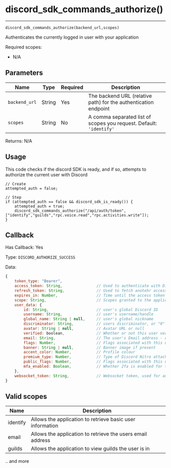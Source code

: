 # discord_sdk_commands_authorize()
---
`discord_sdk_commands_authorize(backend_url,scopes)`

Authenticates the currently logged in user with your application

Required scopes: 
- N/A

## Parameters

| Name | Type | Required | Description |
| - | - | - | - |
| `backend_url` | String | Yes | The backend URL (relative path) for the authentication endpoint |
| `scopes` | String | No | A comma separated list of scopes you request. Default: `'identify'` |

Returns: N/A

## Usage
This code checks if the discord SDK is ready, and if so, attempts to authorize the current user with Discord
```gml
// Create
attempted_auth = false;

// Step
if (attempted_auth == false && discord_sdk_is_ready()) {
    attempted_auth = true;
    discord_sdk_commands_authorize("/api/auth/token",["identify","guilds","rpc.voice.read","rpc.activities.write"]);
}
```

## Callback

Has Callback: Yes

Type: `DISCORD_AUTHORIZE_SUCCESS`

Data:

```js
{
    token_type: "Bearer",
    access_token: String,               // Used to authenticate with Discords API's
    refresh_token: String,              // Used to fetch anotehr access token
    expires_in: Number,                 // Time until the access token expires in seconds
    scope: String,                      // Scopes granted to the application
    user_data: {
        id: String,                     // user's global Discord ID
        username: String,               // user's username/handle
        global_name: String | null,     // user's global nickname
        discriminator: String,          // users discriminator, or "0" if they don't have one
        avatar: String | null,          // Avatar URL or null
        verified: boolean,              // Whether or not this user verified their email address
        email: String,                  // The user's Email address - only present if you pass in the `email` scope
        flags: Number,                  // Flags associated with this users account
        banner: String | null,          // Banner image if present
        accent_color: Number,           // Profile colour
        premium_type: Number,           // Type of Discord Nitro attached
        public_flags: Number,           // Flags associated with this users account
        mfa_enabled: Boolean,           // Whether 2fa is enabled for this account
    },
    websocket_token: String,            // Websocket token, used for authenticating with the backend server (not discord)
}
```


## Valid scopes

| Name | Description |
| - | - |
| identify | Allows the application to retrieve basic user information |
| email | Allows the application to retrieve the users email address |
| guilds | Allows the application to view guilds the user is in |

.. and more


